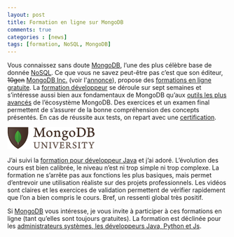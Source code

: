 ```yaml
---
layout: post
title: Formation en ligne sur MongoDB
comments: true
categories : [news]
tags: [formation, NoSQL, MongoDB]
---
```


Vous connaissez sans doute [MongoDB], l’une des plus célèbre base de donnée [NoSQL].
Ce que vous ne savez peut-être pas c’est que son éditeur, <s>10gen</s> [MongoDB Inc.][10gen] (voir l'[annonce]), propose des [formations en ligne gratuite][edu].
La [formation développeur][edu-dev] se déroule sur sept semaines et s’intéresse aussi bien aux fondamentaux de MongoDB qu’aux [outils les plus avancés][agg] de l’écosystème MongoDB.
Des exercices et un examen final permettent de s’assurer de la bonne compréhension des concepts présentés.
En cas de réussite aux tests, on repart avec une [certification].

![Le logo de la MongoDB University](/images/MongoDB_University.png "Le logo de la MongoDB University")

J’ai suivi la [formation pour développeur Java][edu-dev] et j’ai adoré.
L’évolution des cours est bien calibrée, le niveau n’est ni trop simple ni trop complexe.
La formation ne s’arrête pas aux fonctions les plus basiques, mais permet d’entrevoir une utilisation réaliste sur des projets professionnels.
Les vidéos sont claires et les exercices de validation permettent de vérifier rapidement que l’on a bien compris le cours.
Bref, un ressenti global très positif.

Si [MongoDB] vous intéresse, je vous invite à participer à ces formations en ligne (tant qu’elles sont toujours gratuites).
La formation est déclinée pour les [administrateurs systèmes, les développeurs Java, Python et Js][courses].

[MongoDB]: //www.mongodb.com/ "MongoDB"
[10gen]: //www.mongodb.com/ "MongoDB Inc. anciennement 10gen"
[NoSQL]: //fr.wikipedia.org/wiki/NoSQL "L'article Wikipedia sur NoSQL"
[edu]: //education.mongodb.com/ "MongoDB University"
[edu-dev]: //education.mongodb.com/courses/10gen/M101J/2013_October/about "La formation pour développeur"
[agg]: //docs.mongodb.org/manual/aggregation/ "La framework d'aggrégation de Mongo, une merveille"
[annonce]: //www.mongodb.com/press/10gen-announces-company-name-change-mongodb-inc "Annonce de changement de nom pour 10gen"
[certification]: //education.10gen.com/downloads/certificates/bba5f084c2d24b7294d4c8b00face8e5/Certificate.pdf "Mon Certificat"
[courses]: //education.mongodb.com/courses "La liste des formations"
